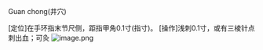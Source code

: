 Guan chong(井穴)

[定位]在手环指末节尺侧，距指甲角0.1寸(指寸)。
[操作]浅刺0.1寸，或有三棱针点刺出血；可灸
![image.png](https://picgo18719498306.oss-cn-guangzhou.aliyuncs.com/20250424000107877.png)
